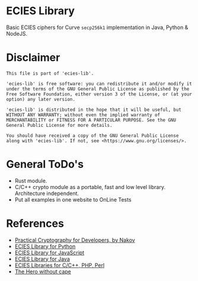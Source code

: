 # **ECIES Library**

Basic ECIES ciphers for Curve `secp256k1` implementation in Java, Python & NodeJS.

# Disclaimer
```text
This file is part of 'ecies-lib'.

'ecies-lib' is free software: you can redistribute it and/or modify it under the terms of the GNU General Public License as published by the Free Software Foundation, either version 3 of the License, or (at your option) any later version.

'ecies-lib' is distributed in the hope that it will be useful, but WITHOUT ANY WARRANTY; without even the implied warranty of MERCHANTABILITY or FITNESS FOR A PARTICULAR PURPOSE. See the GNU General Public License for more details.

You should have received a copy of the GNU General Public License along with 'ecies-lib'. If not, see <https://www.gnu.org/licenses/>.
```

# General ToDo's
- Rust module.
- C/C++ crypto module as a portable, fast and low level library. Architecture independent.
- Put all examples in one website to OnLine Tests


# References
- [Practical Cryptography for Developers, by Nakov](https://cryptobook.nakov.com/asymmetric-key-ciphers/exercises-ecies-encrypt-decrypt)
- [ECIES Library for Python](https://pypi.org/project/eciespy)
- [ECIES Library for JavaScript](https://github.com/bitchan/eccrypto)
- [ECIES Library for Java](https://github.com/Arryboom/smartbox-ecies-java)
- [ECIES Libraries for C/C++, PHP, Perl](https://github.com/jedisct1/libsodium)
- [The Hero without cape](https://github.com/ecies)
